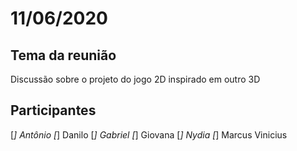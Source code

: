# 11/06/2020

## Tema da reunião

Discussão sobre o projeto do jogo 2D inspirado em outro 3D

## Participantes

[*] Antônio 
[*] Danilo
[*] Gabriel
[*] Giovana 
[*] Nydia
[*] Marcus Vinicius 